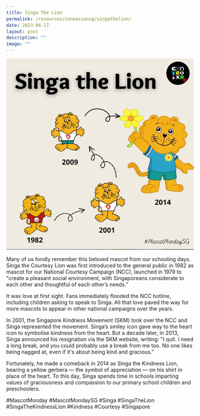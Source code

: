 ```yaml
---
title: Singa The Lion
permalink: /resources/connexionsg/singathelion/
date: 2023-04-17
layout: post
description: ""
image: ""
---
```

![](/images/connexionsg/2023/singa%20the%20lion.png)

Many of us fondly remember this beloved mascot from our schooling days. Singa the Courtesy Lion was first introduced to the general public in 1982 as mascot for our National Courtesy Campaign (NCC), launched in 1979 to "create a pleasant social environment, with Singaporeans considerate to each other and thoughtful of each other’s needs.”

It was love at first sight. Fans immediately flooded the NCC hotline, including children asking to speak to Singa. All that love paved the way for more mascots to appear in other national campaigns over the years.

In 2001, the Singapore Kindness Movement (SKM) took over the NCC and Singa represented the movement. Singa’s smiley icon gave way to the heart icon to symbolise kindness from the heart. But a decade later, in 2013, Singa announced his resignation via the SKM website, writing: "I quit. I need a long break, and you could probably use a break from me too. No one likes being nagged at, even if it's about being kind and gracious.”

Fortunately, he made a comeback in 2014 as Singa the Kindness Lion, bearing a yellow gerbera — the symbol of appreciation — on his shirt in place of the heart. To this day, Singa spends time in schools imparting values of graciousness and compassion to our primary school children and preschoolers.

#MascotMonday #MascotMondaySG #Singa #SingaTheLion #SingaTheKindnessLion #Kindness #Courtesy #Singapore
